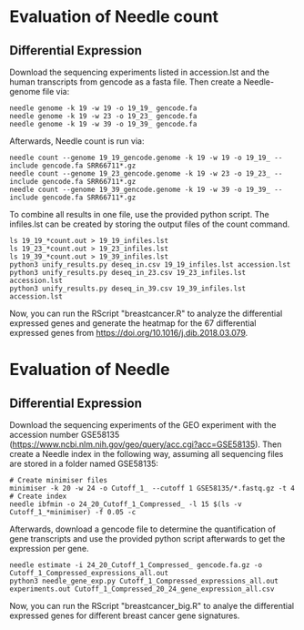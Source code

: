 # Evaluation of Needle count

## Differential Expression
Download the sequencing experiments listed in accession.lst and the human transcripts from gencode as a fasta file.
Then create a Needle-genome file via:

```
needle genome -k 19 -w 19 -o 19_19_ gencode.fa
needle genome -k 19 -w 23 -o 19_23_ gencode.fa
needle genome -k 19 -w 39 -o 19_39_ gencode.fa
```

Afterwards, Needle count is run via:

```
needle count --genome 19_19_gencode.genome -k 19 -w 19 -o 19_19_ --include gencode.fa SRR66711*.gz
needle count --genome 19_23_gencode.genome -k 19 -w 23 -o 19_23_ --include gencode.fa SRR66711*.gz
needle count --genome 19_39_gencode.genome -k 19 -w 39 -o 19_39_ --include gencode.fa SRR66711*.gz
```

To combine all results in one file, use the provided python script. The infiles.lst can be created by storing the output files of the count command.

```
ls 19_19_*count.out > 19_19_infiles.lst
ls 19_23_*count.out > 19_23_infiles.lst
ls 19_39_*count.out > 19_39_infiles.lst
python3 unify_results.py deseq_in.csv 19_19_infiles.lst accession.lst
python3 unify_results.py deseq_in_23.csv 19_23_infiles.lst accession.lst
python3 unify_results.py deseq_in_39.csv 19_39_infiles.lst accession.lst
```

Now, you can run the RScript "breastcancer.R" to analyze the differential expressed genes and generate the heatmap for the 67 
differential expressed genes from https://doi.org/10.1016/j.dib.2018.03.079.


# Evaluation of Needle

## Differential Expression
Download the sequencing experiments of the GEO experiment with the accession number GSE58135 (https://www.ncbi.nlm.nih.gov/geo/query/acc.cgi?acc=GSE58135).
Then create a Needle index in the following way, assuming all sequencing files are stored in a folder named GSE58135:

```
# Create minimiser files
minimiser -k 20 -w 24 -o Cutoff_1_ --cutoff 1 GSE58135/*.fastq.gz -t 4
# Create index
needle ibfmin -o 24_20_Cutoff_1_Compressed_ -l 15 $(ls -v Cutoff_1_*minimiser) -f 0.05 -c
```

Afterwards, download a gencode file to determine the quantification of gene transcripts and use the provided python script afterwards to get the expression per gene.

```
needle estimate -i 24_20_Cutoff_1_Compressed_ gencode.fa.gz -o Cutoff_1_Compressed_expressions_all.out
python3 needle_gene_exp.py Cutoff_1_Compressed_expressions_all.out experiments.out Cutoff_1_Compressed_20_24_gene_expression_all.csv
```

Now, you can run the RScript "breastcancer_big.R" to analye the differential expressed genes for different breast cancer gene signatures.


